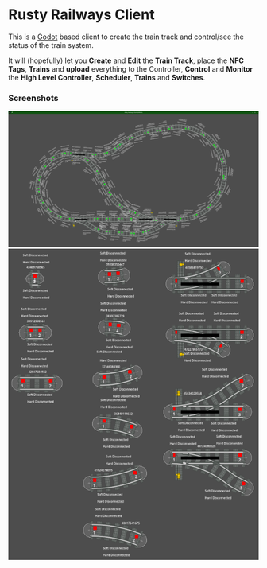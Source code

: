 # Rusty Railways Client

This is a [Godot](https://godotengine.org/) based client to create the train track and control/see the status of the train system.

It will (hopefully) let you **Create** and **Edit** the **Train Track**, place the **NFC Tags**, **Trains** and **upload** everything to the Controller,
**Control** and **Monitor** the **High Level Controller**, **Scheduler**, **Trains** and **Switches**.

### Screenshots
![example-train-track](./screenshots/example-train-track.png)
![available-train-track-pieces](./screenshots/available-train-track-pieces.png)
